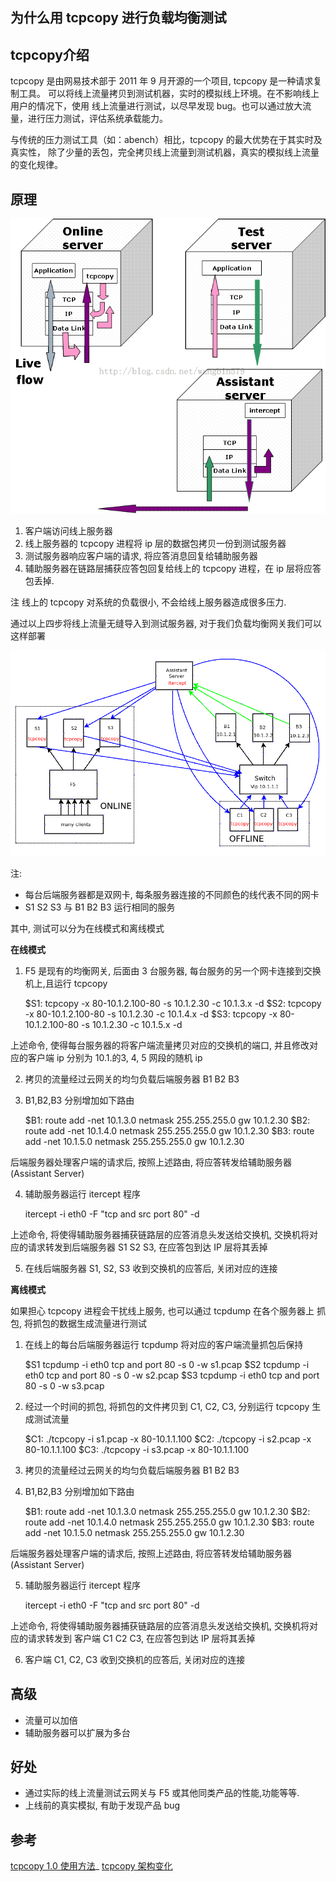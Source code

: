 
为什么用 tcpcopy 进行负载均衡测试
----------------------------

tcpcopy介绍
----------------------------

tcpcopy 是由网易技术部于 2011 年 9 月开源的一个项目, tcpcopy 是一种请求复制工具。
可以将线上流量拷贝到测试机器，实时的模拟线上环境。在不影响线上用户的情况下，使用
线上流量进行测试，以尽早发现 bug。也可以通过放大流量，进行压力测试，评估系统承载能力。

与传统的压力测试工具（如：abench）相比，tcpcopy 的最大优势在于其实时及真实性，
除了少量的丢包，完全拷贝线上流量到测试机器，真实的模拟线上流量的变化规律。

原理
----------------------------

![tcpcopy 原理图](tcpcopy.gif)

1. 客户端访问线上服务器
2. 线上服务器的 tcpcopy 进程将 ip 层的数据包拷贝一份到测试服务器
3. 测试服务器响应客户端的请求, 将应答消息回复给辅助服务器
4. 辅助服务器在链路层捕获应答包回复给线上的 tcpcopy 进程，在 ip 层将应答包丢掉.

注
    线上的 tcpcopy 对系统的负载很小, 不会给线上服务器造成很多压力.

通过以上四步将线上流量无缝导入到测试服务器, 对于我们负载均衡网关我们可以这样部署

![负载均衡测试](tcpcopy_gateway.png)

注:

* 每台后端服务器都是双网卡, 每条服务器连接的不同颜色的线代表不同的网卡
* S1 S2 S3 与 B1 B2 B3 运行相同的服务

其中, 测试可以分为在线模式和离线模式

**在线模式**

1. F5 是现有的均衡网关, 后面由 3 台服务器, 每台服务的另一个网卡连接到交换机上,且运行 tcpcopy

    $S1: tcpcopy -x 80-10.1.2.100-80 -s 10.1.2.30 -c 10.1.3.x -d
    $S2: tcpcopy -x 80-10.1.2.100-80 -s 10.1.2.30 -c 10.1.4.x -d
    $S3: tcpcopy -x 80-10.1.2.100-80 -s 10.1.2.30 -c 10.1.5.x -d

上述命令, 使得每台服务器的将客户端流量拷贝对应的交换机的端口,
并且修改对应的客户端 ip 分别为 10.1.的3, 4, 5 网段的随机 ip

2. 拷贝的流量经过云网关的均匀负载后端服务器 B1 B2 B3

3. B1,B2,B3 分别增加如下路由

    $B1: route add -net 10.1.3.0 netmask 255.255.255.0 gw 10.1.2.30
    $B2: route add -net 10.1.4.0 netmask 255.255.255.0 gw 10.1.2.30
    $B3: route add -net 10.1.5.0 netmask 255.255.255.0 gw 10.1.2.30

后端服务器处理客户端的请求后, 按照上述路由, 将应答转发给辅助服务器(Assistant Server)

4. 辅助服务器运行 itercept 程序

   itercept -i eth0 -F "tcp and src port 80" -d

上述命令, 将使得辅助服务器捕获链路层的应答消息头发送给交换机, 交换机将对应的请求转发到后端服务器 S1 S2 S3, 在应答包到达 IP 层将其丢掉

5. 在线后端服务器 S1, S2, S3 收到交换机的应答后, 关闭对应的连接



**离线模式**

如果担心 tcpcopy 进程会干扰线上服务, 也可以通过 tcpdump 在各个服务器上
抓包, 将抓包的数据生成流量进行测试

1. 在线上的每台后端服务器运行 tcpdump 将对应的客户端流量抓包后保持

   $S1 tcpdump -i eth0 tcp and port 80 -s 0 -w s1.pcap
   $S2 tcpdump -i eth0 tcp and port 80 -s 0 -w s2.pcap
   $S3 tcpdump -i eth0 tcp and port 80 -s 0 -w s3.pcap

2. 经过一个时间的抓包, 将抓包的文件拷贝到 C1, C2, C3, 分别运行 tcpcopy
生成测试流量

   $C1: ./tcpcopy -i s1.pcap -x 80-10.1.1.100
   $C2: ./tcpcopy -i s2.pcap -x 80-10.1.1.100
   $C3: ./tcpcopy -i s3.pcap -x 80-10.1.1.100

3. 拷贝的流量经过云网关的均匀负载后端服务器 B1 B2 B3

4. B1,B2,B3 分别增加如下路由

    $B1: route add -net 10.1.3.0 netmask 255.255.255.0 gw 10.1.2.30
    $B2: route add -net 10.1.4.0 netmask 255.255.255.0 gw 10.1.2.30
    $B3: route add -net 10.1.5.0 netmask 255.255.255.0 gw 10.1.2.30

后端服务器处理客户端的请求后, 按照上述路由, 将应答转发给辅助服务器(Assistant Server)

5. 辅助服务器运行 itercept 程序

   itercept -i eth0 -F "tcp and src port 80" -d

上述命令, 将使得辅助服务器捕获链路层的应答消息头发送给交换机, 交换机将对应的请求转发到
客户端 C1 C2 C3, 在应答包到达 IP 层将其丢掉

6. 客户端 C1, C2, C3 收到交换机的应答后, 关闭对应的连接

高级
---------------------------

* 流量可以加倍
* 辅助服务器可以扩展为多台


好处
---------------------------

* 通过实际的线上流量测试云网关与 F5 或其他同类产品的性能,功能等等.
* 上线前的真实模拟, 有助于发现产品 bug

参考
---------------------------
[tcpcopy 1.0 使用方法](http://blog.csdn.net/wangbin579/article/details/8950282)_
[tcpcopy 架构变化](http://blog.csdn.net/wangbin579/article/details/8949315)

